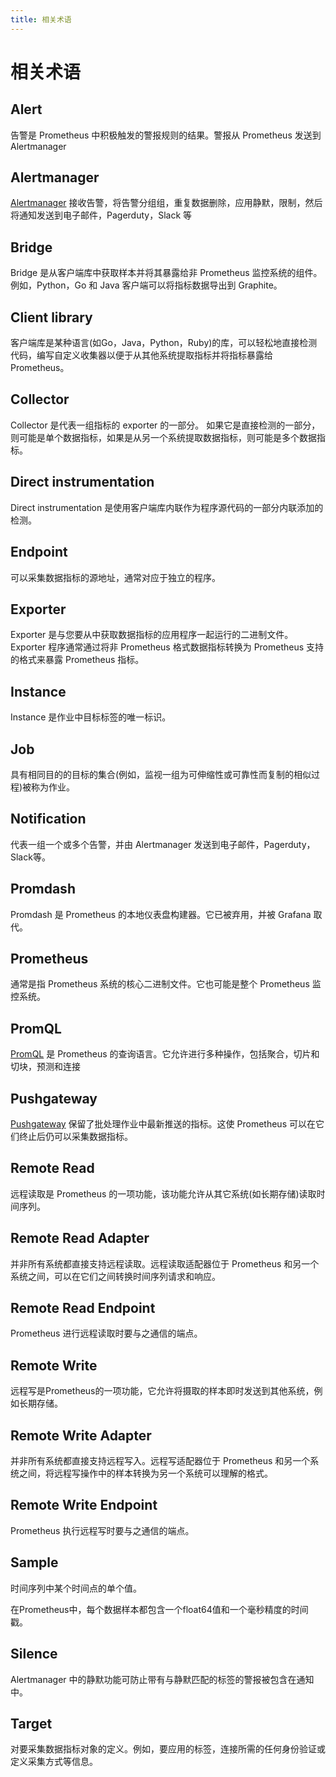 ```yaml
---
title: 相关术语
---
```


# 相关术语

## Alert

告警是 Prometheus 中积极触发的警报规则的结果。警报从 Prometheus 发送到 Alertmanager

## Alertmanager

[Alertmanager](overview.md) 接收告警，将告警分组组，重复数据删除，应用静默，限制，然后将通知发送到电子邮件，Pagerduty，Slack 等

## Bridge

Bridge 是从客户端库中获取样本并将其暴露给非 Prometheus 监控系统的组件。例如，Python，Go 和 Java 客户端可以将指标数据导出到 Graphite。

## Client library

客户端库是某种语言\(如Go，Java，Python，Ruby\)的库，可以轻松地直接检测代码，编写自定义收集器以便于从其他系统提取指标并将指标暴露给 Prometheus。

## Collector

Collector 是代表一组指标的 exporter 的一部分。 如果它是直接检测的一部分，则可能是单个数据指标，如果是从另一个系统提取数据指标，则可能是多个数据指标。

## Direct instrumentation

Direct instrumentation 是使用客户端库内联作为程序源代码的一部分内联添加的检测。

## Endpoint

可以采集数据指标的源地址，通常对应于独立的程序。

## Exporter

Exporter 是与您要从中获取数据指标的应用程序一起运行的二进制文件。Exporter 程序通常通过将非 Prometheus 格式数据指标转换为 Prometheus 支持的格式来暴露 Prometheus 指标。

## Instance

Instance 是作业中目标标签的唯一标识。

## Job

具有相同目的的目标的集合\(例如，监视一组为可伸缩性或可靠性而复制的相似过程\)被称为作业。

## Notification

代表一组一个或多个告警，并由 Alertmanager 发送到电子邮件，Pagerduty，Slack等。

## Promdash

Promdash 是 Prometheus 的本地仪表盘构建器。它已被弃用，并被 Grafana 取代。

## Prometheus

通常是指 Prometheus 系统的核心二进制文件。它也可能是整个 Prometheus 监控系统。

## PromQL

[PromQL](../prometheus/querying/basics.md) 是 Prometheus 的查询语言。它允许进行多种操作，包括聚合，切片和切块，预测和连接

## Pushgateway

[Pushgateway](../instrumenting/pushing.md) 保留了批处理作业中最新推送的指标。这使 Prometheus 可以在它们终止后仍可以采集数据指标。

## Remote Read

远程读取是 Prometheus 的一项功能，该功能允许从其它系统\(如长期存储\)读取时间序列。

## Remote Read Adapter

并非所有系统都直接支持远程读取。远程读取适配器位于 Prometheus 和另一个系统之间，可以在它们之间转换时间序列请求和响应。

## Remote Read Endpoint

Prometheus 进行远程读取时要与之通信的端点。

## Remote Write

远程写是Prometheus的一项功能，它允许将摄取的样本即时发送到其他系统，例如长期存储。

## Remote Write Adapter

并非所有系统都直接支持远程写入。远程写适配器位于 Prometheus 和另一个系统之间，将远程写操作中的样本转换为另一个系统可以理解的格式。

## Remote Write Endpoint

Prometheus 执行远程写时要与之通信的端点。

## Sample

时间序列中某个时间点的单个值。

在Prometheus中，每个数据样本都包含一个float64值和一个毫秒精度的时间戳。

## Silence

Alertmanager 中的静默功能可防止带有与静默匹配的标签的警报被包含在通知中。

## Target

对要采集数据指标对象的定义。例如，要应用的标签，连接所需的任何身份验证或定义采集方式等信息。

